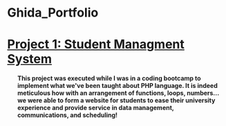 # Ghida_Portfolio

# [Project 1: Student Managment System ](https://github.com/GhidaShaaban/Student_Management_System)
<ul>
<strong>This project was executed while I was in a coding bootcamp to implement what we've been taught about PHP language.
It is indeed meticulous how with an arrangement of functions, loops, numbers... we were able
to form a website for students to ease their university experience and provide service in data management, communications, and scheduling!</strong>
  
  
  
</ul>
